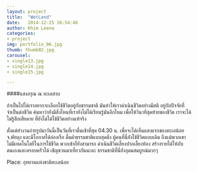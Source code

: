 ```yaml
---
layout: project
title:  "WetLand"
date:   2014-12-25 16:54:46
author: Khim Leena
categories:
- project
img: portfolio_06.jpg
thumb: thumb02.jpg
carousel:
- single13.jpg
- single14.jpg
- single15.jpg

---
```

####แสงอรุณ ณ ทะเลสาบ

ถ้าเป็นไปได้เราอยากจะเลือกใช้ชีวิตอยู่กับธรรมชาติ มันทำให้เราดำเนินชีวิตอย่างมีสติ
อยู่กับปัจจัยที่จำเป็นต่อชีวิต ค้นหาว่ายังมีสิ่งไหนที่เรายังไม่ได้เรียนรู้มันอีกไหม
เพื่อให้วินาทีสุดท้ายของชีวิต เราจะได้ไม่รู้สึกเสียดาย ที่ยังไม่ได้ใช้ชีวิตอย่างแท้จริง

ตั้งแต่ทำงานถ่ายรูปมาวันนี้เป็นวันที่เราตื่นเช้าที่สุด 04.30 น. 
เพื่อจะได้เห็นแสงแรกของทะเลน้อย จ.พัทลุง และมีโอกาสได้ล่องเรือ ดื่มด่ำธรรมชาติแบบสุดติ่ง ผู้คนที่นี่ยังใช้ชีวิตแบบเดิม ถึงแม้พวกเขาไม่มีเทคโนโลยีในการใช้ชีวิต พวกเข้าก็ยังสามารถ
ดำเนินชีวิตเลี้ยงปากเลี้ยงท้อง สร้างรายได้ให้กับตนเองและครอบครัวได้ เชิญชวนมาเที่ยวกันนะคะ ธรรมชาติที่นี่ยังอุดมสมบูรณ์มากๆ

Place: อุทยานแห่งชาติทะเลน้อย